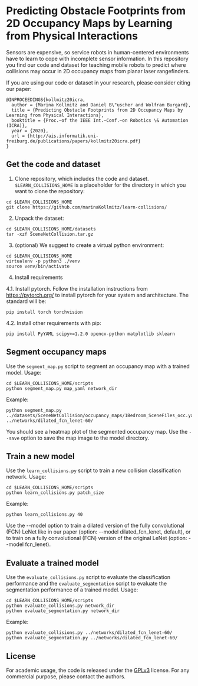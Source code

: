 # Predicting Obstacle Footprints from 2D Occupancy Maps by Learning from Physical Interactions

Sensors are expensive, so service robots in human-centered environments have to learn to cope with incomplete sensor information. In this repository you find our code and dataset for teaching mobile robots to predict where collisions may occur in 2D occupancy maps from planar laser rangefinders. 

If you are using our code or dataset in your research, please consider citing our paper:

```
@INPROCEEDINGS{kollmitz20icra,
  author = {Marina Kollmitz and Daniel B\"uscher and Wolfram Burgard},
  title = {Predicting Obstacle Footprints from 2D Occupancy Maps by Learning from Physical Interactions},
  booktitle = {Proc.~of the IEEE Int.~Conf.~on Robotics \& Automation (ICRA)},
  year = {2020},
  url = {http://ais.informatik.uni-freiburg.de/publications/papers/kollmitz20icra.pdf}
}
```

## Get the code and dataset

1. Clone repository, which includes the code and dataset. ```$LEARN_COLLISIONS_HOME``` is a placeholder for the directory in which you want to clone the repository:
```
cd $LEARN_COLLISIONS_HOME
git clone https://github.com/marinaKollmitz/learn-collisions/
```
2. Unpack the dataset:
```
cd $LEARN_COLLISIONS_HOME/datasets
tar -xzf SceneNetCollision.tar.gz
```
3. (optional) We suggest to create a virtual python environment:
```
cd $LEARN_COLLISIONS_HOME
virtualenv -p python3 ./venv
source venv/bin/activate
```
4. Install requirements

  4.1. Install pytorch. Follow the installation instructions from https://pytorch.org/ to install pytorch for your system and architecture. The standard will be:
```
pip install torch torchvision
```
  4.2. Install other requirements with pip:
```
pip install PyYAML scipy>=1.2.0 opencv-python matplotlib sklearn
```

## Segment occupancy maps
Use the ```segment_map.py``` script to segment an occupancy map with a trained model. Usage:
```
cd $LEARN_COLLISIONS_HOME/scripts
python segment_map.py map_yaml network_dir
```
Example:
```
python segment_map.py ../datasets/SceneNetCollision/occupancy_maps/1Bedroom_SceneFiles_occ.yaml ../networks/dilated_fcn_lenet-60/
```
You should see a heatmap plot of the segmented occupancy map. Use the ```--save``` option to save the map image to the model directory.

## Train a new model
Use the ```learn_collisions.py``` script to train a new collision classification network. Usage:
```
cd $LEARN_COLLISIONS_HOME/scripts
python learn_collisions.py patch_size
```
Example:
```
python learn_collisions.py 40
```
Use the --model option to train a dilated version of the fully convolutional (FCN) LeNet like in our paper (option: --model dilated_fcn_lenet, default), or to train on a fully convolutional (FCN) version of the original LeNet (option: --model fcn_lenet).

## Evaluate a trained model
Use the ```evaluate_collisions.py``` script to evaluate the classification performance and the ```evaluate_segmentation``` script to evaluate the segmentation performance of a trained model. Usage:
```
cd $LEARN_COLLISIONS_HOME/scripts
python evaluate_collisions.py network_dir
python evaluate_segmentation.py network_dir
```
Example:
```
python evaluate_collisions.py ../networks/dilated_fcn_lenet-60/
python evaluate_segmentation.py ../networks/dilated_fcn_lenet-60/
```

## License

For academic usage, the code is released under the [GPLv3](https://www.gnu.org/licenses/gpl-3.0.en.html) license. For any commercial purpose, please contact the authors.

